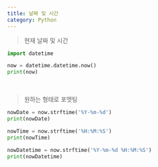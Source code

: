 ```yaml
---
title: 날짜 및 시간
category: Python
---
```


> 현재 날짜 및 시간

```python
import datetime

now = datetime.datetime.now()
print(now)
```

<br>

> 원하는 형태로 포맷팅

```python
nowDate = now.strftime('%Y-%m-%d')
print(nowDate)
```

```python
nowTime = now.strftime('%H:%M:%S')
print(nowTime)
```

```python
nowDatetime = now.strftime('%Y-%m-%d %H:%M:%S')
print(nowDatetime)
```